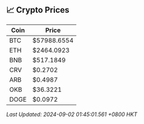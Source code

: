 ## 📈 Crypto Prices

| Coin | Price |
| ---- | ----- |
| BTC | $57988.6554 |
| ETH | $2464.0923 |
| BNB | $517.1849 |
| CRV | $0.2702 |
| ARB | $0.4987 |
| OKB | $36.3221 |
| DOGE | $0.0972 |

_Last Updated: 2024-09-02 01:45:01.561 +0800 HKT_